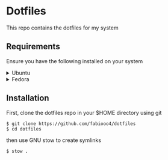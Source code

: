 # Dotfiles

This repo contains the dotfiles for my system

## Requirements

Ensure you have the following installed on your system

<details>
<summary>Ubuntu</summary>

### Zsh

```
sudo apt install zsh && echo "ZDOTDIR=~/.config/zsh" | sudo tee -a /etc/zsh/zshenv
```

### Git

```
sudo apt install git
```

### Stow

```
sudo apt install stow
```

### Zplug

```
curl -sL --proto-redir -all,https https://raw.githubusercontent.com/zplug/installer/master/installer.zsh | zsh
```

</details>

<details>
<summary>Fedora</summary>

### zsh

```
sudo dnf install zsh && echo "ZDOTDIR=~/.config/zsh" | sudo tee -a /etc/zsh/zshenv
```

### Git

```
sudo dnf install git
```

### Stow

```
sudo dnf install stow
```

### Zplug

```
curl -sL --proto-redir -all,https https://raw.githubusercontent.com/zplug/installer/master/installer.zsh | zsh
```

</details>

## Installation

First, clone the dotfiles repo in your $HOME directory using git

```
$ git clone https://github.com/fabiooo4/dotfiles
$ cd dotfiles
```

then use GNU stow to create symlinks

```
$ stow .
```
